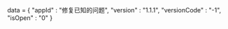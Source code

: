 <span id="user-content-versiondata">data = {
"appId" : "修复已知的问题",
"version" : "1.1.1",
"versionCode" : "-1",
"isOpen" : "0"
}</span></p>
